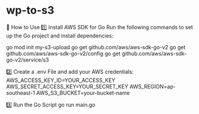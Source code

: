 # wp-to-s3

📌 How to Use
1️⃣ Install AWS SDK for Go
Run the following commands to set up the Go project and install dependencies:

go mod init my-s3-upload
go get github.com/aws/aws-sdk-go-v2
go get github.com/aws/aws-sdk-go-v2/config
go get github.com/aws/aws-sdk-go-v2/service/s3

2️⃣ Create a .env File and add your AWS credentials:
AWS_ACCESS_KEY_ID=YOUR_ACCESS_KEY
AWS_SECRET_ACCESS_KEY=YOUR_SECRET_KEY
AWS_REGION=ap-southeast-1
AWS_S3_BUCKET=your-bucket-name

3️⃣ Run the Go Script
go run main.go

